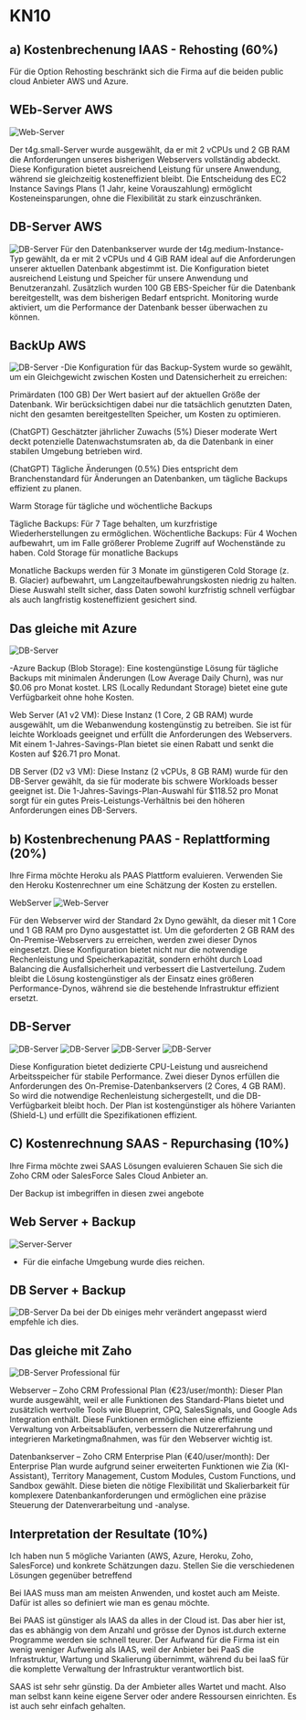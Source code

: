 # KN10
## a) Kostenbrechenung IAAS - Rehosting (60%)
Für die Option Rehosting beschränkt sich die Firma auf die beiden public cloud Anbieter AWS und Azure.

## WEb-Server AWS

![Web-Server](Bilder/kN10/WebServer.png)

Der t4g.small-Server wurde ausgewählt, da er mit 2 vCPUs und 2 GB RAM die Anforderungen unseres bisherigen Webservers vollständig abdeckt. Diese Konfiguration bietet ausreichend Leistung für unsere Anwendung, während sie gleichzeitig kosteneffizient bleibt. Die Entscheidung  des EC2 Instance Savings Plans (1 Jahr, keine Vorauszahlung) ermöglicht Kosteneinsparungen, ohne die Flexibilität zu stark einzuschränken.
  
## DB-Server AWS

 ![DB-Server](Bilder/kN10/DBServer.png)
  Für den Datenbankserver wurde der t4g.medium-Instance-Typ gewählt, da er mit 2 vCPUs und 4 GiB RAM ideal auf die Anforderungen unserer aktuellen Datenbank abgestimmt ist. Die Konfiguration bietet ausreichend Leistung und Speicher für unsere Anwendung und Benutzeranzahl.  Zusätzlich wurden 100 GB EBS-Speicher für die Datenbank bereitgestellt, was dem bisherigen Bedarf entspricht. Monitoring wurde aktiviert, um die Performance der Datenbank besser überwachen zu können.

## BackUp AWS

 ![DB-Server](Bilder/kN10/Backup.png)
 -Die Konfiguration für das Backup-System wurde so gewählt, um ein Gleichgewicht zwischen Kosten und Datensicherheit zu erreichen:

Primärdaten (100 GB)
Der Wert basiert auf der aktuellen Größe der Datenbank. Wir berücksichtigen dabei nur die tatsächlich genutzten Daten, nicht den gesamten bereitgestellten Speicher, um Kosten zu optimieren.

(ChatGPT)
Geschätzter jährlicher Zuwachs (5%)
Dieser moderate Wert deckt potenzielle Datenwachstumsraten ab, da die Datenbank in einer stabilen Umgebung betrieben wird.

(ChatGPT)
Tägliche Änderungen (0.5%)
Dies entspricht dem Branchenstandard für Änderungen an Datenbanken, um tägliche Backups effizient zu planen.

Warm Storage für tägliche und wöchentliche Backups

Tägliche Backups: Für 7 Tage behalten, um kurzfristige Wiederherstellungen zu ermöglichen.
Wöchentliche Backups: Für 4 Wochen aufbewahrt, um im Falle größerer Probleme Zugriff auf Wochenstände zu haben.
Cold Storage für monatliche Backups

Monatliche Backups werden für 3 Monate im günstigeren Cold Storage (z. B. Glacier) aufbewahrt, um Langzeitaufbewahrungskosten niedrig zu halten.
Diese Auswahl stellt sicher, dass Daten sowohl kurzfristig schnell verfügbar als auch langfristig kosteneffizient gesichert sind.

## Das gleiche mit Azure

 ![DB-Server](Bilder/kN10/Azure.png)

 -Azure Backup (Blob Storage): Eine kostengünstige Lösung für tägliche Backups mit minimalen Änderungen (Low Average Daily Churn), was nur $0.06 pro Monat kostet. LRS (Locally Redundant Storage) bietet eine gute Verfügbarkeit ohne hohe Kosten.

Web Server (A1 v2 VM): Diese Instanz (1 Core, 2 GB RAM) wurde ausgewählt, um die Webanwendung kostengünstig zu betreiben. Sie ist für leichte Workloads geeignet und erfüllt die Anforderungen des Webservers. Mit einem 1-Jahres-Savings-Plan bietet sie einen Rabatt und senkt die Kosten auf $26.71 pro Monat.

DB Server (D2 v3 VM): Diese Instanz (2 vCPUs, 8 GB RAM) wurde für den DB-Server gewählt, da sie für moderate bis schwere Workloads besser geeignet ist. Die 1-Jahres-Savings-Plan-Auswahl für $118.52 pro Monat sorgt für ein gutes Preis-Leistungs-Verhältnis bei den höheren Anforderungen eines DB-Servers.
 
## b) Kostenbrechenung PAAS - Replattforming (20%)
Ihre Firma möchte Heroku als PAAS Plattform evaluieren. Verwenden Sie den Heroku Kostenrechner um eine Schätzung der Kosten zu erstellen.

WebServer
 ![Web-Server](Bilder/kN10/PAASWeb.png)

Für den Webserver wird der Standard 2x Dyno gewählt, da dieser mit 1 Core und 1 GB RAM pro Dyno ausgestattet ist. Um die geforderten 2 GB RAM des On-Premise-Webservers zu erreichen, werden zwei dieser Dynos eingesetzt. Diese Konfiguration bietet nicht nur die notwendige Rechenleistung und Speicherkapazität, sondern erhöht durch Load Balancing die Ausfallsicherheit und verbessert die Lastverteilung. Zudem bleibt die Lösung kostengünstiger als der Einsatz eines größeren Performance-Dynos, während sie die bestehende Infrastruktur effizient ersetzt.

## DB-Server
 ![DB-Server](Bilder/kN10/IAASplan.png)
 ![DB-Server](Bilder/kN10/IAASplan1.png)
 ![DB-Server](Bilder/kN10/IAASplan2.png)
 ![DB-Server](Bilder/kN10/IAASplan3.png)

Diese Konfiguration bietet dedizierte CPU-Leistung und ausreichend Arbeitsspeicher für stabile Performance. Zwei dieser Dynos erfüllen die Anforderungen des On-Premise-Datenbankservers (2 Cores, 4 GB RAM). So wird die notwendige Rechenleistung sichergestellt, und die DB-Verfügbarkeit bleibt hoch.
Der Plan ist kostengünstiger als höhere Varianten (Shield-L) und erfüllt die Spezifikationen effizient.

## C) Kostenrechnung SAAS - Repurchasing (10%)
Ihre Firma möchte zwei SAAS Lösungen evaluieren Schauen Sie sich die  Zoho CRM oder SalesForce Sales Cloud Anbieter an.

Der Backup ist imbegriffen in diesen zwei angebote

## Web Server + Backup
![Server-Server](Bilder/kN10/SalesWeb.png)
- Für die einfache Umgebung wurde dies reichen.

## DB Server + Backup
![DB-Server](Bilder/kN10/SalesDB.png)
Da bei der Db einiges mehr verändert angepasst wierd empfehle ich dies.

## Das gleiche mit Zaho
![DB-Server](Bilder/kN10/Zoho.png)
Professional für 

Webserver – Zoho CRM Professional Plan (€23/user/month): Dieser Plan wurde ausgewählt, weil er alle Funktionen des Standard-Plans bietet und zusätzlich wertvolle Tools wie Blueprint, CPQ, SalesSignals, und Google Ads Integration enthält. Diese Funktionen ermöglichen eine effiziente Verwaltung von Arbeitsabläufen, verbessern die Nutzererfahrung und integrieren Marketingmaßnahmen, was für den Webserver wichtig ist.

Datenbankserver – Zoho CRM Enterprise Plan (€40/user/month): Der Enterprise Plan wurde aufgrund seiner erweiterten Funktionen wie Zia (KI-Assistant), Territory Management, Custom Modules, Custom Functions, und Sandbox gewählt. Diese bieten die nötige Flexibilität und Skalierbarkeit für komplexere Datenbankanforderungen und ermöglichen eine präzise Steuerung der Datenverarbeitung und -analyse.

## Interpretation der Resultate (10%)
Ich haben nun 5 mögliche Varianten (AWS, Azure, Heroku, Zoho, SalesForce) und konkrete Schätzungen dazu.  Stellen Sie die verschiedenen Lösungen gegenüber betreffend

Bei IAAS muss man am meisten Anwenden, und kostet auch am Meiste. Dafür ist alles so definiert wie man es genau möchte. 

Bei PAAS ist günstiger als IAAS da alles in der Cloud ist. Das aber hier ist, das es abhängig von dem Anzahl und grösse der Dynos ist.durch externe Programme werden sie schnell teurer. Der Aufwand für die Firma ist ein wenig weniger Aufwenig als IAAS, weil der Anbieter bei PaaS die Infrastruktur, Wartung und Skalierung übernimmt, während du bei IaaS für die komplette Verwaltung der Infrastruktur verantwortlich bist.

SAAS ist sehr sehr günstig. Da der Ambieter alles Wartet und macht. Also man selbst kann keine eigene Server oder andere Ressoursen einrichten. Es ist auch sehr einfach gehalten. 
